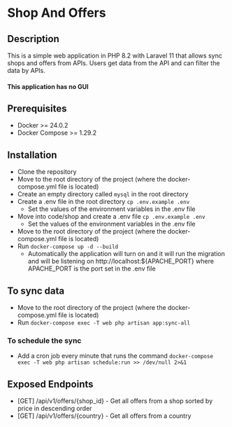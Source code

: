 # Shop And Offers

## Description
This is a simple web application in PHP 8.2 with Laravel 11 that allows sync shops and offers from APIs. Users get data from the API and can filter the data by APIs.
<br>
#### This application has no GUI


## Prerequisites
- Docker >= 24.0.2
- Docker Compose >= 1.29.2

## Installation
- Clone the repository
- Move to the root directory of the project (where the docker-compose.yml file is located)
- Create an empty directory called `mysql` in the root directory
- Create a .env file in the root directory `cp .env.example .env`
  - Set the values of the environment variables in the .env file
- Move into code/shop and create a .env file `cp .env.example .env`
  - Set the values of the environment variables in the .env file
- Move to the root directory of the project (where the docker-compose.yml file is located)
- Run `docker-compose up -d --build`
  - Automatically the application will turn on and it will run the migration and will be listening on http://localhost:${APACHE_PORT} where APACHE_PORT is the port set in the .env file


## To sync data
- Move to the root directory of the project (where the docker-compose.yml file is located)
- Run `docker-compose exec -T web php artisan app:sync-all`

### To schedule the sync
- Add a cron job every minute that runs the command `docker-compose exec -T web php artisan schedule:run >> /dev/null 2>&1`


## Exposed Endpoints
- [GET] /api/v1/offers/{shop_id} - Get all offers from a shop sorted by price in descending order
- [GET] /api/v1/offers/{country} - Get all offers from a country